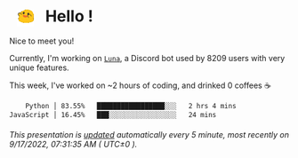 <h1>   <img src="./spoinky.gif" style="vertical-align:middle;" width="30px">   Hello ! </h1>

Nice to meet you!

Currently, I'm working on <a href='https://github.com/Asgarrrr/Luna'>`Luna`</a>, a Discord bot used by 8209 users with very unique features.

This week, I've worked on ~2 hours of coding, and drinked 0 coffees ☕

```
    Python │ 83.55%   █████████████████░░░   2 hrs 4 mins
JavaScript │ 16.45%   ███░░░░░░░░░░░░░░░░░   24 mins
```

###### This presentation is [updated](https://github.com/Asgarrrr) automatically every 5 minute, most recently on 9/17/2022, 07:31:35 AM ( UTC±0 ).